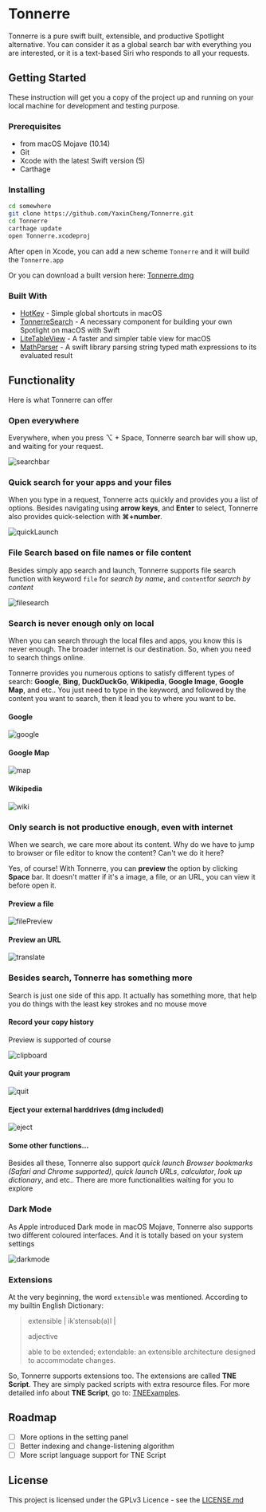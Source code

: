 # Tonnerre

Tonnerre is a pure swift built, extensible, and productive Spotlight alternative. You can consider it as a global search bar with everything you are interested, or it is a text-based Siri who responds to all your requests.

## Getting Started

These instruction will get you a copy of the project up and running on your local machine for development and testing purpose. 

### Prerequisites

- from macOS Mojave (10.14) 
- Git
- Xcode with the latest Swift version (5)
- Carthage

### Installing

```bash
cd somewhere
git clone https://github.com/YaxinCheng/Tonnerre.git
cd Tonnerre
carthage update
open Tonnerre.xcodeproj
```

After open in Xcode, you can add a new scheme `Tonnerre` and it will build the `Tonnerre.app`

Or you can download a built version here: [Tonnerre.dmg](https://github.com/YaxinCheng/Tonnerre/releases/download/1.1.0/Tonnerre.dmg)

### Built With

- [HotKey](https://github.com/soffes/HotKey) - Simple global shortcuts in macOS
- [TonnerreSearch](https://github.com/YaxinCheng/TonnerreSearch) - A necessary component for building your own Spotlight on macOS with Swift
- [LiteTableView](https://github.com/YaxinCheng/LiteTableView) - A faster and simpler table view for macOS
- [MathParser](https://github.com/YaxinCheng/MathParser) - A swift library parsing string typed math expressions to its evaluated result

## Functionality

Here is what Tonnerre can offer

### Open everywhere

Everywhere, when you press ⌥ + Space, Tonnerre search bar will show up, and waiting for your request.

![searchbar](https://user-images.githubusercontent.com/13768613/49907481-4396fd00-fe44-11e8-8de9-122bc4c267ec.png)

### Quick search for your apps and your files

When you type in a request, Tonnerre acts quickly and provides you a list of options. Besides navigating using **arrow keys**, and **Enter** to select, Tonnerre also provides quick-selection with **⌘+number**. 

![quickLaunch](https://user-images.githubusercontent.com/13768613/49770842-5da1d580-fcb4-11e8-8645-1671f2df4bee.png)

### File Search based on file names or file content

Besides simply app search and launch, Tonnerre supports file search function with keyword `file` for *search by name*, and `content`for *search by content*

![filesearch](https://user-images.githubusercontent.com/13768613/49771064-60e99100-fcb5-11e8-8a58-f0777fc1032e.png)

### Search is never enough only on local

When you can search through the local files and apps, you know this is never enough. The broader internet is our destination. So, when you need to search things online. 

Tonnerre provides you numerous options to satisfy different types of search: **Google**, **Bing**, **DuckDuckGo**, **Wikipedia**, **Google Image**, **Google Map**, and etc.. You just need to type in the keyword, and followed by the content you want to search, then it lead you to where you want to be.

#### Google

![google](https://user-images.githubusercontent.com/13768613/49771277-6398b600-fcb6-11e8-9b0b-6b7120c0a906.png)

#### Google Map

![map](https://user-images.githubusercontent.com/13768613/49768484-8624d200-fcaa-11e8-8716-58c23f134023.png)

#### Wikipedia

![wiki](https://user-images.githubusercontent.com/13768613/49768482-8624d200-fcaa-11e8-8820-0654722aed79.png)

### Only search is not productive enough, even with internet

When we search, we care more about its content. Why do we have to jump to browser or file editor to know the content? Can't we do it here?

Yes, of course! With Tonnerre, you can **preview** the option by clicking **Space** bar. It doesn't matter if it's a image, a file, or an URL, you can view it before open it.

#### Preview a file

![filePreview](https://user-images.githubusercontent.com/13768613/49768479-858c3b80-fcaa-11e8-9c26-590667e9d240.png)

#### Preview an URL

![translate](https://user-images.githubusercontent.com/13768613/49768483-8624d200-fcaa-11e8-8028-be95968dda3d.png)

### Besides search, Tonnerre has something more

Search is just one side of this app. It actually has something more, that help you do things with the least key strokes and no mouse move

#### Record your copy history

Preview is supported of course

![clipboard](https://user-images.githubusercontent.com/13768613/49768481-858c3b80-fcaa-11e8-9a1c-5132e47fd454.png)

#### Quit your program

![quit](https://user-images.githubusercontent.com/13768613/49771601-e110f600-fcb7-11e8-9bc0-b573c1f1d9fd.png)

#### Eject your external harddrives (dmg included)

![eject](https://user-images.githubusercontent.com/13768613/49771646-10bffe00-fcb8-11e8-87ea-a88af5d2258c.png)

#### Some other functions...

Besides all these, Tonnerre also support *quick launch Browser bookmarks (Safari and Chrome supported)*, *quick launch URLs*, *calculator*, *look up dictionary*, and etc.. There are more functionalities waiting for you to explore

### Dark Mode

As Apple introduced Dark mode in macOS Mojave, Tonnerre also supports two different coloured interfaces. And it is totally based on your system settings

![darkmode](https://user-images.githubusercontent.com/13768613/49771935-65b04400-fcb9-11e8-8ee7-c71d70dad369.png)

### Extensions

At the very beginning, the word `extensible` was mentioned. According to my builtin English Dictionary:

> extensible | ikˈstensəb(ə)l | 
>
> adjective 
>
> able to be extended; extendable: an extensible architecture designed to accommodate changes.

So, Tonnerre supports extensions too. The extensions are called **TNE Script**. They are simply packed scripts with extra resource files. For more detailed info about **TNE Script**, go to: [TNEExamples](https://github.com/YaxinCheng/TNEExamples).

## Roadmap

- [ ] More options in the setting panel
- [ ] Better indexing and change-listening algorithm
- [ ] More script language support for TNE Script

## License

This project is licensed under the GPLv3 Licence - see the [LICENSE.md](https://github.com/YaxinCheng/Tonnerre/blob/master/LICENSE)

